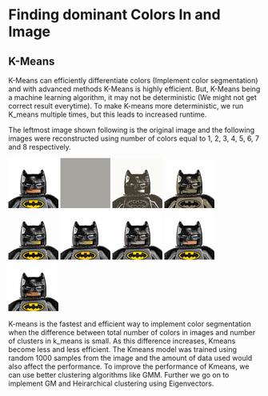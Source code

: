 # Finding dominant Colors In and Image

## K-Means

K-Means can efficiently differentiate colors (Implement color segmentation) and with advanced methods K-Means is highly efficient. But, K-Means being a machine learning algorithm, it  may not be deterministic (We might not get correct result everytime). To make K-means more deterministic, we run K_means multiple times, but this leads to increased runtime.
    
The leftmost image shown following is the original image  and the following images were reconstructed using number of colors equal to 1, 2, 3, 4, 5, 6, 7 and 8 respectively.
    
<p float="left">
<img src="./K_means_color_segmentation/batman.png" width="100" height="100" title="Original Image" />
<img src="./K_means_color_segmentation/Result_images/1_Colors_batman.png" width="100" height="100" title="1 Color" />
<img src="./K_means_color_segmentation/Result_images/2_Colors_batman.png" width="100" height="100" title="2 Color" />
<img src="./K_means_color_segmentation/Result_images/3_Colors_batman.png" width="100" height="100" title="3 Color" />
<img src="./K_means_color_segmentation/Result_images/4_Colors_batman.png" width="100" height="100" title="4 Color" />
<img src="./K_means_color_segmentation/Result_images/5_Colors_batman.png" width="100" height="100" title="5 Color" />
<img src="./K_means_color_segmentation/Result_images/6_Colors_batman.png" width="100" height="100" title="6 Color" />
<img src="./K_means_color_segmentation/Result_images/7_Colors_batman.png" width="100" height="100" title="7 Color" />
<img src="./K_means_color_segmentation/Result_images/8_Colors_batman.png" width="100" height="100" title="8 Color" />
</p
    
    
K-means is the fastest and efficient way to implement color segmentation when the difference between total number of colors in images and number of clusters in k_means is small. As this difference increases, Kmeans become less and less efficient. The Kmeans model was trained using random 1000 samples from the image and the amount of data used would also affect the performance. To improve the performance of Kmeans, we can use better clustering algorithms like GMM. Further we go on to implement GM and Heirarchical clustering using Eigenvectors.
